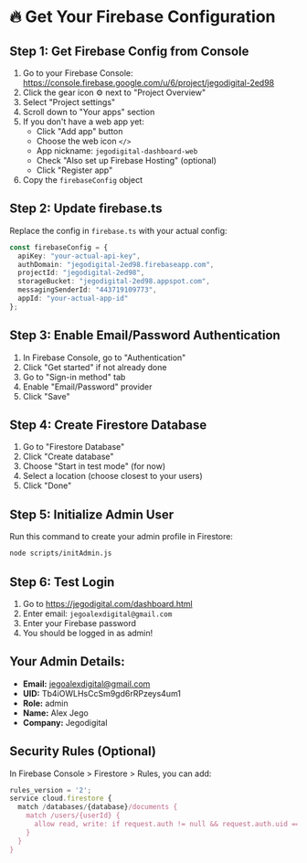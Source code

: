 # 🔥 Get Your Firebase Configuration

## Step 1: Get Firebase Config from Console

1. Go to your Firebase Console: https://console.firebase.google.com/u/6/project/jegodigital-2ed98
2. Click the gear icon ⚙️ next to "Project Overview"
3. Select "Project settings"
4. Scroll down to "Your apps" section
5. If you don't have a web app yet:
   - Click "Add app" button
   - Choose the web icon `</>`
   - App nickname: `jegodigital-dashboard-web`
   - Check "Also set up Firebase Hosting" (optional)
   - Click "Register app"
6. Copy the `firebaseConfig` object

## Step 2: Update firebase.ts

Replace the config in `firebase.ts` with your actual config:

```typescript
const firebaseConfig = {
  apiKey: "your-actual-api-key",
  authDomain: "jegodigital-2ed98.firebaseapp.com",
  projectId: "jegodigital-2ed98",
  storageBucket: "jegodigital-2ed98.appspot.com",
  messagingSenderId: "443719109773",
  appId: "your-actual-app-id"
};
```

## Step 3: Enable Email/Password Authentication

1. In Firebase Console, go to "Authentication"
2. Click "Get started" if not already done
3. Go to "Sign-in method" tab
4. Enable "Email/Password" provider
5. Click "Save"

## Step 4: Create Firestore Database

1. Go to "Firestore Database"
2. Click "Create database"
3. Choose "Start in test mode" (for now)
4. Select a location (choose closest to your users)
5. Click "Done"

## Step 5: Initialize Admin User

Run this command to create your admin profile in Firestore:

```bash
node scripts/initAdmin.js
```

## Step 6: Test Login

1. Go to https://jegodigital.com/dashboard.html
2. Enter email: `jegoalexdigital@gmail.com`
3. Enter your Firebase password
4. You should be logged in as admin!

## Your Admin Details:
- **Email:** jegoalexdigital@gmail.com
- **UID:** Tb4iOWLHsCcSm9gd6rRPzeys4um1
- **Role:** admin
- **Name:** Alex Jego
- **Company:** Jegodigital

## Security Rules (Optional)

In Firebase Console > Firestore > Rules, you can add:

```javascript
rules_version = '2';
service cloud.firestore {
  match /databases/{database}/documents {
    match /users/{userId} {
      allow read, write: if request.auth != null && request.auth.uid == userId;
    }
  }
}
```


